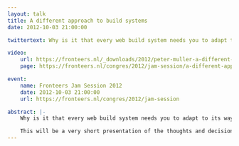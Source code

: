 ```yaml
---
layout: talk
title: A different approach to build systems
date: 2012-10-03 21:00:00

twittertext: Why is it that every web build system needs you to adapt to its way of working?

video:
    url: https://fronteers.nl/_downloads/2012/peter-muller-a-different-approach-to-build-systems.webm
    page: https://fronteers.nl/congres/2012/jam-session/a-different-approach-to-build-systems-peter-muller

event:
    name: Fronteers Jam Session 2012
    date: 2012-10-03 21:00:00
    url: https://fronteers.nl/congres/2012/jam-session

abstract: |-
    Why is it that every web build system needs you to adapt to its way of working? Why do you have to write manifest files, put files into a specific directory structure and do a lot of manual work to have an optimized production build of your web site. If your browser can see the unoptimized assets in your web page, why shouldn't your build system be able to as well?

    This will be a very short presentation of the thoughts and decisions behind the node based web optimization framework assetgraph and a demonstration of some of the features it has.
---
```

